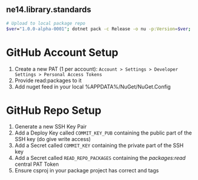 ## ne14.library.standards
``` bash
# Upload to local package repo
$ver="1.0.0-alpha-0001"; dotnet pack -c Release -o nu -p:Version=$ver; dotnet nuget push "nu\*standards*.$ver.nupkg" --source localdev
```

# GitHub Account Setup
  1. Create a new PAT (1 per account): `Account > Settings > Developer Settings > Personal Access Tokens`
  1. Provide read:packages to it
  1. Add nuget feed in your local %APPDATA%/NuGet/NuGet.Config

# GitHub Repo Setup
  1. Generate a new SSH Key Pair
  1. Add a Deploy Key called `COMMIT_KEY_PUB` containing the public part of the SSH key (do give write access)
  1. Add a Secret called `COMMIT_KEY` containing the private part of the SSH key
  1. Add a Secret called `READ_REPO_PACKAGES` containing the *packages:read* central PAT Token
  1. Ensure csproj in your package project has correct <VersionPrefix> and <RepoUrlStyle> tags
